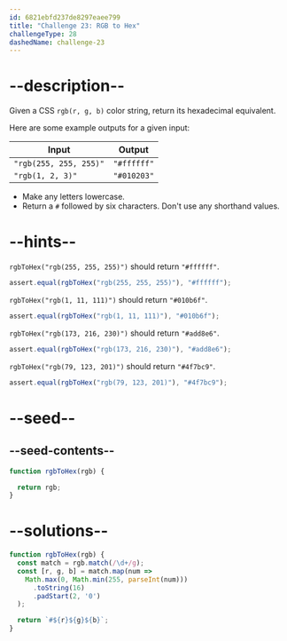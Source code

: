 ```yaml
---
id: 6821ebfd237de8297eaee799
title: "Challenge 23: RGB to Hex"
challengeType: 28
dashedName: challenge-23
---
```


# --description--

Given a CSS `rgb(r, g, b)` color string, return its hexadecimal equivalent.

Here are some example outputs for a given input:

| Input   | Output   |
|---------|----------|
| `"rgb(255, 255, 255)"`| `"#ffffff"` |
| `"rgb(1, 2, 3)"` | `"#010203"` |

- Make any letters lowercase.
- Return a `#` followed by six characters. Don't use any shorthand values.

# --hints--

`rgbToHex("rgb(255, 255, 255)")` should return `"#ffffff"`.

```js
assert.equal(rgbToHex("rgb(255, 255, 255)"), "#ffffff");
```

`rgbToHex("rgb(1, 11, 111)")` should return `"#010b6f"`.

```js
assert.equal(rgbToHex("rgb(1, 11, 111)"), "#010b6f");
```

`rgbToHex("rgb(173, 216, 230)")` should return `"#add8e6"`.

```js
assert.equal(rgbToHex("rgb(173, 216, 230)"), "#add8e6");
```

`rgbToHex("rgb(79, 123, 201)")` should return `"#4f7bc9"`.

```js
assert.equal(rgbToHex("rgb(79, 123, 201)"), "#4f7bc9");
```

# --seed--

## --seed-contents--

```js
function rgbToHex(rgb) {

  return rgb;
}
```

# --solutions--

```js
function rgbToHex(rgb) {
  const match = rgb.match(/\d+/g);
  const [r, g, b] = match.map(num =>
    Math.max(0, Math.min(255, parseInt(num)))
      .toString(16)
      .padStart(2, '0')
  );

  return `#${r}${g}${b}`;
}
```
